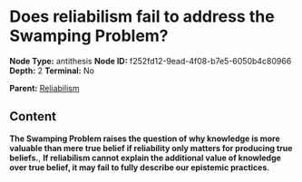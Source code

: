 # Does reliabilism fail to address the Swamping Problem?

**Node Type:** antithesis
**Node ID:** f252fd12-9ead-4f08-b7e5-6050b4c80966
**Depth:** 2
**Terminal:** No

**Parent:** [Reliabilism](reliabilism.md)

## Content

**The Swamping Problem raises the question of why knowledge is more valuable than mere true belief if reliability only matters for producing true beliefs.**, **If reliabilism cannot explain the additional value of knowledge over true belief, it may fail to fully describe our epistemic practices.**
